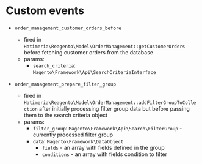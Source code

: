 # Custom events

* `order_management_customer_orders_before`
    - fired in `Hatimeria\Reagento\Model\OrderManagement::getCustomerOrders` before fetching customer orders from the database
    - params: 
        * `search_criteria`: `Magento\Framework\Api\SearchCriteriaInterface`

* `order_management_prepare_filter_group`
    - fired in `Hatimeria\Reagento\Model\OrderManagement::addFilterGroupToCollection` after initially processing filter group data but before passing them to the search criteria object
    - params:
        * `filter_group`: `Magento\Framework\Api\Search\FilterGroup` - currently processed filter group 
        * `data`: `Magento\Framework\DataObject`
            * `fields` - an array with fields defined in the group
            * `conditions` - an array with fields condition to filter
             